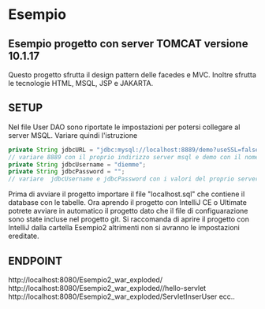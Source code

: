 # Esempio

## Esempio progetto con server TOMCAT versione 10.1.17
Questo progetto sfrutta il design pattern delle facedes e MVC. Inoltre sfrutta le tecnologie HTML, MSQL, JSP e JAKARTA.

## SETUP
Nel file User DAO sono riportate le impostazioni per potersi collegare al server MSQL. Variare quindi l'istruzione  
``` java
private String jdbcURL = "jdbc:mysql://localhost:8889/demo?useSSL=false"; 
// variare 8889 con il proprio indirizzo server msql e demo con il nome del proprio database
private String jdbcUsername = "diemme";
private String jdbcPassword = "";
// variare  jdbcUsername e jdbcPassword con i valori del proprio server msql
```

Prima di avviare il progetto importare il file "localhost.sql" che contiene il database con le tabelle.
Ora aprendo il progetto con IntelliJ CE o Ultimate potrete avviare in automatico il progetto dato che 
il file di configuarazione sono state incluse nel progetto git. 
Si raccomanda di aprire il progetto con IntelliJ dalla cartella Esempio2 altrimenti non si avranno le impostazioni 
ereditate. 

## ENDPOINT
http://localhost:8080/Esempio2_war_exploded/
http://localhost:8080/Esempio2_war_exploded//hello-servlet
http://localhost:8080/Esempio2_war_exploded/ServletInserUser
ecc.. 